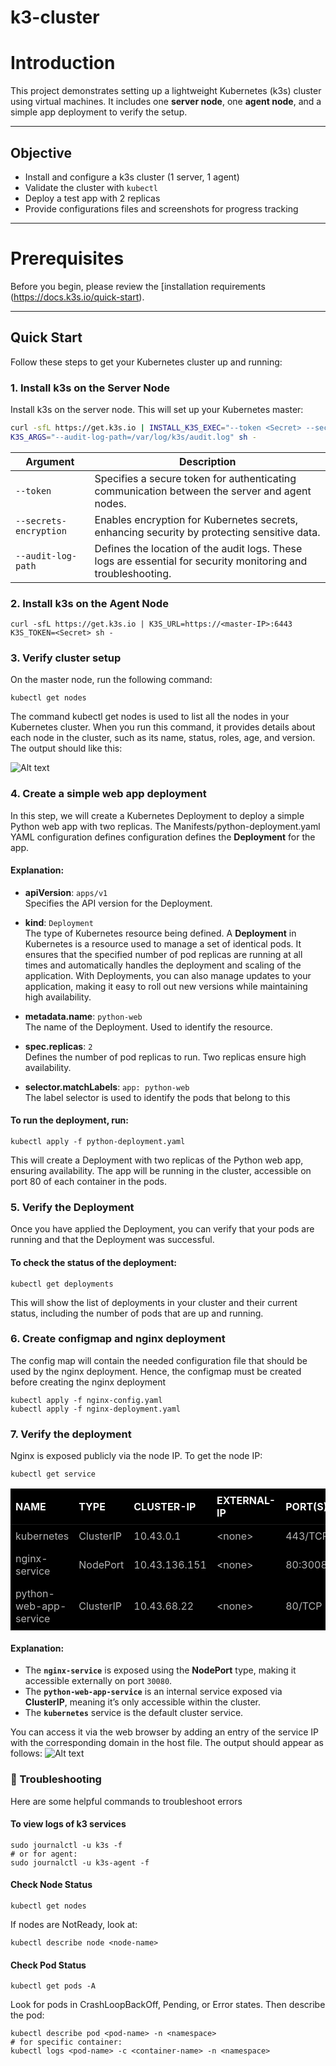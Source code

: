 # k3-cluster


# Introduction

This project demonstrates setting up a lightweight Kubernetes (k3s) cluster using virtual machines. It includes one **server node**, one **agent node**, and a simple app deployment to verify the setup.

---

## Objective

- Install and configure a k3s cluster (1 server, 1 agent)
- Validate the cluster with `kubectl`
- Deploy a test app with 2 replicas
- Provide configurations files and screenshots for progress tracking


---

#  Prerequisites

Before you begin, please review the [installation requirements (https://docs.k3s.io/quick-start). 


---

## Quick Start

Follow these steps to get your Kubernetes cluster up and running:

### 1. Install k3s on the Server Node
Install k3s on the server node. This will set up your Kubernetes master:

```bash
curl -sfL https://get.k3s.io | INSTALL_K3S_EXEC="--token <Secret> --secrets-encryption" \ 
K3S_ARGS="--audit-log-path=/var/log/k3s/audit.log" sh -
```

| Argument               | Description                                                                                           |
|------------------------|-------------------------------------------------------------------------------------------------------|
| `--token`              | Specifies a secure token for authenticating communication between the server and agent nodes.          |
| `--secrets-encryption` | Enables encryption for Kubernetes secrets, enhancing security by protecting sensitive data.            |
| `--audit-log-path`     | Defines the location of the audit logs. These logs are essential for security monitoring and troubleshooting. |


### 2. Install k3s on the Agent Node
```
curl -sfL https://get.k3s.io | K3S_URL=https://<master-IP>:6443 K3S_TOKEN=<Secret> sh -
```

### 3. Verify cluster setup
On the master node, run the following command:

```
kubectl get nodes
````
The command kubectl get nodes is used to list all the nodes in your Kubernetes cluster. When you run this command, it provides details about each node in the cluster, such as its name, status, roles, age, and version. The output should like this:

![Alt text](Screenshots/cluster-health)

### 4. Create a simple web app deployment
In this step, we will create a Kubernetes Deployment to deploy a simple Python web app with two replicas. The Manifests/python-deployment.yaml YAML configuration defines configuration defines the **Deployment** for the app.

#### Explanation:

- **apiVersion**: `apps/v1`  
  Specifies the API version for the Deployment.

- **kind**: `Deployment`  
  The type of Kubernetes resource being defined. A **Deployment** in Kubernetes is a resource used to manage a set of identical pods. It ensures that the specified number of pod replicas are running at all times and automatically handles the deployment and scaling of the application. With Deployments, you can also manage updates to your application, making it easy to roll out new versions while maintaining high availability.


- **metadata.name**: `python-web`  
  The name of the Deployment. Used to identify the resource.

- **spec.replicas**: `2`  
  Defines the number of pod replicas to run. Two replicas ensure high availability.

- **selector.matchLabels**: `app: python-web`  
  The label selector is used to identify the pods that belong to this

#### To run the deployment, run:
```
kubectl apply -f python-deployment.yaml
```
This will create a Deployment with two replicas of the Python web app, ensuring availability. The app will be running in the cluster, accessible on port 80 of each container in the pods.

### 5. Verify the Deployment
Once you have applied the Deployment, you can verify that your pods are running and that the Deployment was successful.

#### To check the status of the deployment:
```
kubectl get deployments
```
This will show the list of deployments in your cluster and their current status, including the number of pods that are up and running. 


### 6. Create configmap and nginx deployment
The config map will contain the needed configuration file that should be used by the nginx deployment. Hence, the configmap must be created before creating the nginx deployment

```
kubectl apply -f nginx-config.yaml
kubectl apply -f nginx-deployment.yaml
```

### 7. Verify the deployment
Nginx is exposed publicly via the node IP. To get the node IP:
```
kubectl get service
```
<table style="background-color: black; color: white; width: 100%; border-collapse: collapse;">
  <thead>
    <tr>
      <th style="color: #f4f4f4; padding: 8px; text-align: left;">NAME</th>
      <th style="color: #f4f4f4; padding: 8px; text-align: left;">TYPE</th>
      <th style="color: #f4f4f4; padding: 8px; text-align: left;">CLUSTER-IP</th>
      <th style="color: #f4f4f4; padding: 8px; text-align: left;">EXTERNAL-IP</th>
      <th style="color: #f4f4f4; padding: 8px; text-align: left;">PORT(S)</th>
      <th style="color: #f4f4f4; padding: 8px; text-align: left;">AGE</th>
    </tr>
  </thead>
  <tbody>
    <tr>
      <td style="padding: 8px; color: #b5b5b5;">kubernetes</td>
      <td style="padding: 8px; color: #b5b5b5;">ClusterIP</td>
      <td style="padding: 8px; color: #b5b5b5;">10.43.0.1</td>
      <td style="padding: 8px; color: #b5b5b5;">&lt;none&gt;</td>
      <td style="padding: 8px; color: #b5b5b5;">443/TCP</td>
      <td style="padding: 8px; color: #b5b5b5;">4h1m</td>
    </tr>
    <tr>
      <td style="padding: 8px; color: #b5b5b5;">nginx-service</td>
      <td style="padding: 8px; color: #b5b5b5;">NodePort</td>
      <td style="padding: 8px; color: #b5b5b5;">10.43.136.151</td>
      <td style="padding: 8px; color: #b5b5b5;">&lt;none&gt;</td>
      <td style="padding: 8px; color: #b5b5b5;">80:30080/TCP</td>
      <td style="padding: 8px; color: #b5b5b5;">28m</td>
    </tr>
    <tr>
      <td style="padding: 8px; color: #b5b5b5;">python-web-app-service</td>
      <td style="padding: 8px; color: #b5b5b5;">ClusterIP</td>
      <td style="padding: 8px; color: #b5b5b5;">10.43.68.22</td>
      <td style="padding: 8px; color: #b5b5b5;">&lt;none&gt;</td>
      <td style="padding: 8px; color: #b5b5b5;">80/TCP</td>
      <td style="padding: 8px; color: #b5b5b5;">28m</td>
    </tr>
  </tbody>
</table>

#### Explanation:
- The **`nginx-service`** is exposed using the **NodePort** type, making it accessible externally on port `30080`.
- The **`python-web-app-service`** is an internal service exposed via **ClusterIP**, meaning it’s only accessible within the cluster.
- The **`kubernetes`** service is the default cluster service.

You can access it via the web browser by adding an entry of the service IP with the corresponding domain in the host file. The output should appear as follows:
![Alt text](Screenshots/nginx-deployment.png)



### 🔧 Troubleshooting
Here are some helpful commands to troubleshoot errors 

#### To view logs of k3 services
```
sudo journalctl -u k3s -f
# or for agent:
sudo journalctl -u k3s-agent -f
```

#### Check Node Status
```
kubectl get nodes
````
If nodes are NotReady, look at:
```
kubectl describe node <node-name>
```
#### Check Pod Status
```
kubectl get pods -A
```
Look for pods in CrashLoopBackOff, Pending, or Error states.
Then describe the pod:
```
kubectl describe pod <pod-name> -n <namespace>
# for specific container:
kubectl logs <pod-name> -c <container-name> -n <namespace>
```



